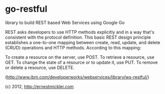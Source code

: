 go-restful
==========

library to build REST based Web Services using Google Go


REST asks developers to use HTTP methods explicitly and in a way that's consistent with the protocol definition. This basic REST design principle establishes a one-to-one mapping between create, read, update, and delete (CRUD) operations and HTTP methods. According to this mapping:

To create a resource on the server, use POST.
To retrieve a resource, use GET.
To change the state of a resource or to update it, use PUT.
To remove or delete a resource, use DELETE.

(http://www.ibm.com/developerworks/webservices/library/ws-restful/)


(c) 2012, http://ernestmicklei.com